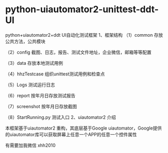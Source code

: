 # python-uiautomator2-unittest-ddt-UI
python+uiautomator2+ddt UI自动化测试框架
1、框架结构
（1）common  存放公共方法，公共模块

（2）config 截图、日志，报告、测试文件地址，企业微信，邮箱等等配置

（3）data 存放本地测试用例

（4）hhzTestcase  组织unittest测试用例和检查点

（5）Logs 测试运行日志

（6）report  按年月日存放测试报告

（7）screenshot 按年月日存放截图

（8）StartRunning.py 测试入口
2、uiautomator2 介绍

本框架基于uiautomator2 重构，其底层基于Google uiautomator，Google提供的uiautomator库可以获取屏幕上任意一个APP的任意一个控件属性

有需要加我微信
xhh2010
